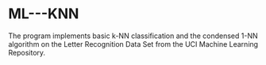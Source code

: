 # ML---KNN
The program implements basic k-NN classification and the condensed 1-NN algorithm on the Letter Recognition Data Set from the UCI Machine Learning Repository.
